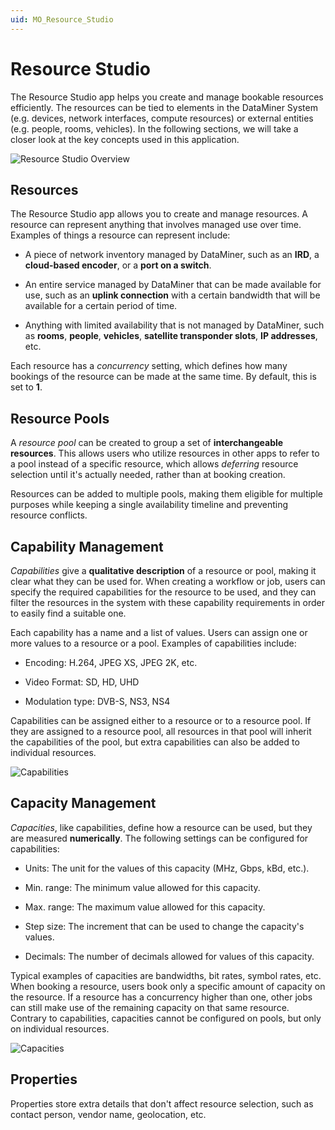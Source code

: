 ```yaml
---
uid: MO_Resource_Studio
---
```


# Resource Studio

The Resource Studio app helps you create and manage bookable resources efficiently. The resources can be tied to elements in the DataMiner System (e.g. devices, network interfaces, compute resources) or external entities (e.g. people, rooms, vehicles). In the following sections, we will take a closer look at the key concepts used in this application.

![Resource Studio Overview](~/solutions/images/Resource_Studio_Overview.png)

## Resources

The Resource Studio app allows you to create and manage resources. A resource can represent anything that involves managed use over time. Examples of things a resource can represent include:

- A piece of network inventory managed by DataMiner, such as an **IRD**, a **cloud-based encoder**, or a **port on a switch**.

- An entire service managed by DataMiner that can be made available for use, such as an **uplink connection** with a certain bandwidth that will be available for a certain period of time.

- Anything with limited availability that is not managed by DataMiner, such as **rooms**, **people**, **vehicles**, **satellite transponder slots**, **IP addresses**, etc.

Each resource has a _concurrency_ setting, which defines how many bookings of the resource can be made at the same time. By default, this is set to **1**. 

## Resource Pools

A _resource pool_ can be created to group a set of **interchangeable resources**. This allows users who utilize resources in other apps to refer to a pool instead of a specific resource, which allows _deferring_ resource selection until it's actually needed, rather than at booking creation.

Resources can be added to multiple pools, making them eligible for multiple purposes while keeping a single availability timeline and preventing resource conflicts.

## Capability Management

_Capabilities_ give a **qualitative description** of a resource or pool, making it clear what they can be used for. When creating a workflow or job, users can specify the required capabilities for the resource to be used, and they can filter the resources in the system with these capability requirements in order to easily find a suitable one.

Each capability has a name and a list of values. Users can assign one or more values to a resource or a pool. Examples of capabilities include:

- Encoding: H.264, JPEG XS, JPEG 2K, etc.

- Video Format: SD, HD, UHD

- Modulation type: DVB-S, NS3, NS4

Capabilities can be assigned either to a resource or to a resource pool. If they are assigned to a resource pool, all resources in that pool will inherit the capabilities of the pool, but extra capabilities can also be added to individual resources.

![Capabilities](~/solutions/images/Resource_Studio_Capabilities.png)

## Capacity Management

_Capacities_, like capabilities, define how a resource can be used, but they are measured **numerically**. The following settings can be configured for capabilities:

- Units: The unit for the values of this capacity (MHz, Gbps, kBd, etc.).

- Min. range: The minimum value allowed for this capacity.

- Max. range: The maximum value allowed for this capacity.

- Step size: The increment that can be used to change the capacity's values.

- Decimals: The number of decimals allowed for values of this capacity.

Typical examples of capacities are bandwidths, bit rates, symbol rates, etc. When booking a resource, users book only a specific amount of capacity on the resource. If a resource has a concurrency higher than one, other jobs can still make use of the remaining capacity on that same resource. Contrary to capabilities, capacities cannot be configured on pools, but only on individual resources.

![Capacities](~/solutions/images/Resource_Studio_Capacities.png)

## Properties

Properties store extra details that don't affect resource selection, such as contact person, vendor name, geolocation, etc.
